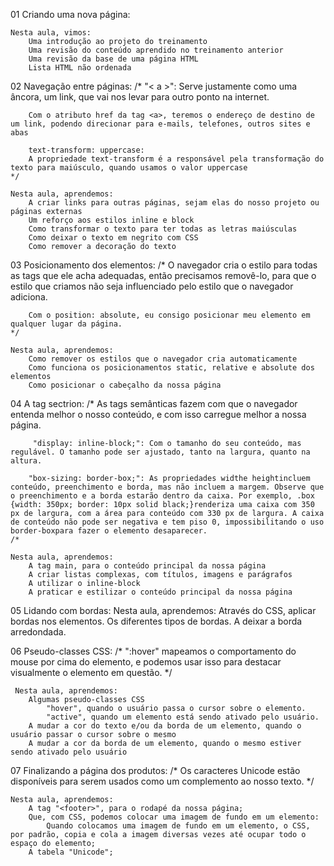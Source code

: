 01 Criando uma nova página:

    Nesta aula, vimos:
        Uma introdução ao projeto do treinamento
        Uma revisão do conteúdo aprendido no treinamento anterior
        Uma revisão da base de uma página HTML
        Lista HTML não ordenada

    
02 Navegação entre páginas:
    /*
        "< a >": Serve justamente como uma âncora, um link, que vai nos levar para outro ponto na internet.

        Com o atributo href da tag <a>, teremos o endereço de destino de um link, podendo direcionar para e-mails, telefones, outros sites e abas

        text-transform: uppercase:
        A propriedade text-transform é a responsável pela transformação do texto para maiúsculo, quando usamos o valor uppercase
    */

    Nesta aula, aprendemos:
        A criar links para outras páginas, sejam elas do nosso projeto ou páginas externas
        Um reforço aos estilos inline e block
        Como transformar o texto para ter todas as letras maiúsculas
        Como deixar o texto em negrito com CSS
        Como remover a decoração do texto


03 Posicionamento dos elementos:
    /*
        O navegador cria o estilo para todas as tags que ele acha adequadas, então precisamos removê-lo, para que o estilo que criamos não seja influenciado pelo estilo que o navegador adiciona.

        Com o position: absolute, eu consigo posicionar meu elemento em qualquer lugar da página.
    */

    Nesta aula, aprendemos:
        Como remover os estilos que o navegador cria automaticamente
        Como funciona os posicionamentos static, relative e absolute dos elementos
        Como posicionar o cabeçalho da nossa página


04 A tag sectrion:
    /*
        As tags semânticas fazem com que o navegador entenda melhor o nosso conteúdo, e com isso carregue melhor a nossa página.

         "display: inline-block;": Com o tamanho do seu conteúdo, mas regulável. O tamanho pode ser ajustado, tanto na largura, quanto na altura.

        "box-sizing: border-box;": As propriedades widthe heightincluem conteúdo, preenchimento e borda, mas não incluem a margem. Observe que o preenchimento e a borda estarão dentro da caixa. Por exemplo, .box {width: 350px; border: 10px solid black;}renderiza uma caixa com 350 px de largura, com a área para conteúdo com 330 px de largura. A caixa de conteúdo não pode ser negativa e tem piso 0, impossibilitando o uso border-boxpara fazer o elemento desaparecer.  
    /*

    Nesta aula, aprendemos:
        A tag main, para o conteúdo principal da nossa página
        A criar listas complexas, com títulos, imagens e parágrafos
        A utilizar o inline-block
        A praticar e estilizar o conteúdo principal da nossa página


05 Lidando com bordas:
    Nesta aula, aprendemos:
        Através do CSS, aplicar bordas nos elementos.
        Os diferentes tipos de bordas.
        A deixar a borda arredondada.

06 Pseudo-classes CSS:
    /*
     ":hover" mapeamos o comportamento do mouse por cima do elemento, e podemos usar isso para destacar visualmente o elemento em questão.
     */

     Nesta aula, aprendemos:
        Algumas pseudo-classes CSS
            "hover", quando o usuário passa o cursor sobre o elemento.
            "active", quando um elemento está sendo ativado pelo usuário.
        A mudar a cor do texto e/ou da borda de um elemento, quando o usuário passar o cursor sobre o mesmo
        A mudar a cor da borda de um elemento, quando o mesmo estiver sendo ativado pelo usuário

07 Finalizando a página dos produtos:
    /*
        Os caracteres Unicode estão disponíveis para serem usados como um complemento ao nosso texto.
    */

    Nesta aula, aprendemos:
        A tag "<footer>", para o rodapé da nossa página;
        Que, com CSS, podemos colocar uma imagem de fundo em um elemento:
            Quando colocamos uma imagem de fundo em um elemento, o CSS, por padrão, copia e cola a imagem diversas vezes até ocupar todo o espaço do elemento;
        A tabela "Unicode";

        
